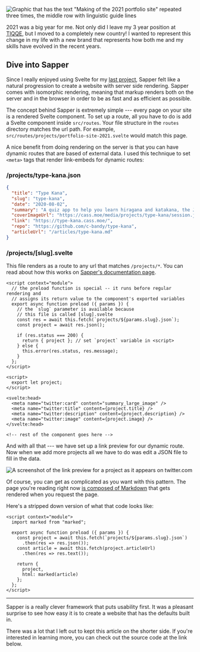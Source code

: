 ![Graphic that has the text "Making of the 2021 portfolio site" repeated three
times, the middle row with linguistic guide
lines](/media/projects/portfolio-site-2021/cover.png)

2021 was a big year for me. Not only did I leave my 3 year position at
[TIQQE](https://tiqqe.com/), but I moved to a completely new country! I wanted
to represent this change in my life with a new brand that represents how both me
and my skills have evolved in the recent years.

## Dive into Sapper

Since I really enjoyed using Svelte for my [last project](/projects/type-kana),
Sapper felt like a natural progression to create a website with server side
rendering. Sapper comes with isomorphic rendering, meaning that markup renders
both on the server and in the browser in order to be as fast and as efficient as
possible.

The concept behind Sapper is extremely simple --- every page on your site is a
rendered Svelte component. To set up a route, all you have to do is add a Svelte
component inside `src/routes`. Your file structure in the `routes` directory
matches the url path. For example,
`src/routes/projects/portfolio-site-2021.svelte` would match this page.

A nice benefit from doing rendering on the server is that you can have dynamic
routes that are based of external data. I used this technique to set `<meta>`
tags that render link-embeds for dynamic routes:

### /projects/type-kana.json

```json
{
  "title": "Type Kana",
  "slug": "type-kana",
  "date": "2020-08-02",
  "summary": "A quiz app to help you learn hiragana and katakana, the Japanese syllabaries. Powered by Svelte.",
  "coverImageUrl": "https://cass.moe/media/projects/type-kana/session.jpg",
  "link": "https://type-kana.cass.moe/",
  "repo": "https://github.com/c-bandy/type-kana",
  "articleUrl": "/articles/type-kana.md"
}
```

### /projects/[slug].svelte

This file renders as a route to any url that matches `/projects/*`. You
can read about how this works on [Sapper's documentation
page](https://sapper.svelte.dev/docs#Pages).

```svelte
<script context="module">
  // the preload function is special -- it runs before regular rendering and 
  // assigns its return value to the component's exported variables
  export async function preload ({ params }) {
    // the `slug` parameter is available because
    // this file is called [slug].svelte
    const res = await this.fetch(`projects/${params.slug}.json`);
    const project = await res.json();

    if (res.status === 200) {
      return { project }; // set `project` variable in <script>
    } else {
      this.error(res.status, res.message);
    }
  };
</script>

<script>
  export let project;
</script>

<svelte:head>
  <meta name="twitter:card" content="summary_large_image" />
  <meta name="twitter:title" content={project.title} />
  <meta name="twitter:description" content={project.description} />
  <meta name="twitter:image" content={project.image} />
</svelte:head>

<!-- rest of the component goes here -->
```

And with all that --- we have set up a link preview for our dynamic route. Now
when we add more projects all we have to do was edit a JSON file to fill in the
data.

![A screenshot of the link preview for a project as it appears on
twitter.com](/media/projects/portfolio-site-2021/link-preview.png "What you see
when you link the Type Kana project on Twitter. Isn't my baby beautiful?")

Of course, you can get as complicated as you want with this pattern. The page
you're reading right now [is composed of
Markdown](/articles/portfolio-site-2021.md) that gets rendered when you request
the page. 

Here's a stripped down version of what that code looks like:

```svelte
<script context="module">
  import marked from "marked";

  export async function preload ({ params }) {
    const project = await this.fetch(`projects/${params.slug}.json`)
      .then(res => res.json());
    const article = await this.fetch(project.articleUrl)
      .then(res => res.text());

    return { 
      project, 
      html: marked(article) 
    };
  };
</script>
```

---

Sapper is a really clever framework that puts usability first. It was a pleasant
surprise to see how easy it is to create a website that has the defaults built
in. 

There was a lot that I left out to kept this article on the shorter side. If
you're interested in learning more, you can check out the source code at the
link below.
